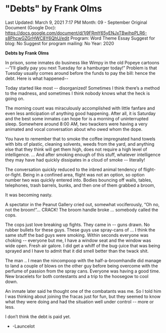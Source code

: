 # "Debts" by Frank Olms

Last Updated: March 9, 2021 7:17 PM
Month: 09 - September
Original Document (Google Doc): https://docs.google.com/document/d/1j9FRmY65yENJxTBwihpPLR6-s8PhcwGZGrHWC8Y6QhU/edit
Program: Word Theme Essay
Suggest for blog: No
Suggest for program mailing: No
Year: 2020

**Debts by Frank Olms**

In prison, some inmates do business like Wimpy in the old Popeye cartoons --”I’ll gladly pay you next Tuesday for a hamburger today!” Problem is that Tuesday usually comes around before the funds to pay the bill: hence the debt. Here is what happened--

Today started like most -- disorganized! Sometimes I think there’s a method to the madness, and sometimes I think nobody knows what the heck is going on.

The morning count was miraculously accomplished with little fanfare and even less anticipation of anything good happening. After all, it is Saturday and the best some inmates can hope for is a morning of uninterrupted sleep. Somewhere around 8:00 AM, two twackers were having a very animated and vocal conversation about who owed whom the dope.

You have to remember that to smoke the coffee impregnated hand towels with bits of plastic, cleaning solvents, weeds from the yard, and anything else that they think will get them high, does not require a high level of intelligence. … And after smoking enough of this stuff, whatever intelligence they may have had quickly dissipates in a cloud of smoke -- literally!

The conversation quickly reduced to the inbred animal tendency of flight-or-fight. Being in a confined area, flight was not an option, so option number two was quickly entered into. Bodies bouncing off walls, tables, telephones, trash barrels, bunks, and then one of them grabbed a broom,

It was becoming nasty.

A spectator in the Peanut Gallery cried out, somewhat vociferously, “Oh no, not the broom!”... CRACK! The broom handle broke … somebody called the cops.

The cops just love breaking up fights. They came in -- guns drawn. No rubber bullets for these guys. These guys use spray-cans of … I think the same stuff the bad guys were smoking. Within seconds everyone was choking -- everyone but me, I have a window seat and the window was wide open. Fresh air galore. I did get a whiff of the bug-juice that was being sprayed and I have to admit that it did smell better than the twack shit.

The man .. I mean the nincompoop with the half-a-broomhandle did manage to land a couple of blows on the other guy before being overcome with the perfume of passion from the spray cans. Everyone was having a good time. New bracelets for both contestants and a trip to the hoosegow to cool down.

An inmate later said he thought one of the combatants was me. So I told him I was thinking about joining the fracas just for fun, but they seemed to know what they were doing and had the situation well under control -- more or less.

I don’t think the debt is paid yet.

- -Launcelot
